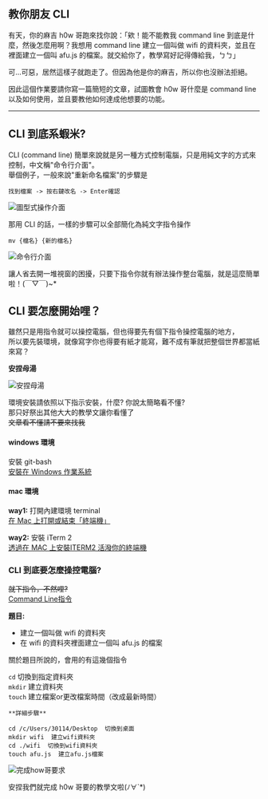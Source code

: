 ## 教你朋友 CLI
有天，你的麻吉 h0w 哥跑來找你說：「欸！能不能教我 command line 到底是什麼，然後怎麼用啊？我想用 command line 建立一個叫做 wifi 的資料夾，並且在裡面建立一個叫 afu.js 的檔案。就交給你了，教學寫好記得傳給我，ㄅㄅ」

可...可惡，居然這樣子就跑走了。但因為他是你的麻吉，所以你也沒辦法拒絕。

因此這個作業要請你寫一篇簡短的文章，試圖教會 h0w 哥什麼是 command line 以及如何使用，並且要教他如何達成他想要的功能。


---

 ## CLI 到底系蝦米?
 CLI (command line) 簡單來說就是另一種方式控制電腦，只是用純文字的方式來控制，中文稱"命令行介面"。  
 舉個例子，一般來說"重新命名檔案"的步驟是
 ```
 找到檔案 -> 按右鍵改名 -> Enter確認
 ```  
 ![圖型式操作介面](https://i.imgur.com/Z7cbWsO.png)

那用 CLI 的話，一樣的步驟可以全部簡化為純文字指令操作
```
mv {檔名} {新的檔名}
```

![命令行介面](https://i.imgur.com/hTVlgav.png)

讓人省去開一堆視窗的困擾，只要下指令你就有辦法操作整台電腦，就是這麼簡單啦！(￣▽￣)~*


## CLI 要怎麼開始哩？
雖然只是用指令就可以操控電腦，但也得要先有個下指令操控電腦的地方，    
所以要先裝環境，就像寫字你也得要有紙才能寫，難不成有筆就把整個世界都當紙來寫？

**安捏母湯**

![安捏母湯](https://i.imgur.com/fy0H4IG.jpg)


環境安裝請依照以下指示安裝，什麼? 你說太簡略看不懂?  
那只好祭出其他大大的教學文讓你看懂了  
 ~~文章看不懂請不要來找我~~  

#### windows 環境
安裝 git-bash  
[安裝在 Windows 作業系統](https://gitbook.tw/chapters/environment/install-git-in-windows.html)

#### mac 環境
**way1:** 打開內建環境 terminal  
[在 Mac 上打開或結束「終端機」](https://support.apple.com/zh-tw/guide/terminal/apd5265185d-f365-44cb-8b09-71a064a42125/mac)

**way2:** 安裝 iTerm 2  
[透過在 MAC 上安裝ITERM2 活潑你的終端機](https://dustinhsiao21.com/2019/04/09/%E9%80%8F%E9%81%8E%E5%9C%A8-mac-%E4%B8%8A%E5%AE%89%E8%A3%9Diterm2-%E6%B4%BB%E6%BD%91%E4%BD%A0%E7%9A%84%E7%B5%82%E7%AB%AF%E6%A9%9F/)


### CLI 到底要怎麼操控電腦?
~~就下指令，不然哩?~~  
[Command Line指令](https://lidemy-notes-oack7426.coderbridge.io/2020/06/14/Command-Line-teach/)

**題目:**
- 建立一個叫做 wifi 的資料夾  
- 在 wifi 的資料夾裡面建立一個叫 afu.js 的檔案  

關於題目所說的，會用的有這幾個指令  

`cd`     切換到指定資料夾  
`mkdir`  建立資料夾  
`touch`  建立檔案or更改檔案時間（改成最新時間）  

```
**詳細步驟**

cd /c/Users/30114/Desktop  切換到桌面 
mkdir wifi  建立wifi資料夾
cd ./wifi  切換到wifi資料夾
touch afu.js  建立afu.js檔案
```

![完成how哥要求](https://i.imgur.com/0drcyOB.png)

安捏我們就完成 h0w 哥要的教學文啦(ﾉ∀`*)

